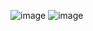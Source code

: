 ![image](https://github.com/user-attachments/assets/e3b87062-516b-43a5-a630-7a53abce33e9)
![image](https://github.com/user-attachments/assets/0630a854-3ea2-4153-8907-e38a2fa73d59)
